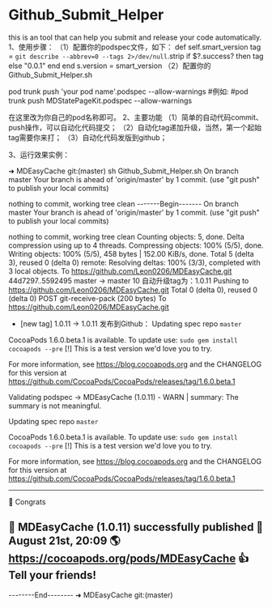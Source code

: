 # Github_Submit_Helper
this is an tool that can help you submit and release your code automatically.
1、使用步骤：
（1）配置你的podspec文件，如下：
   def self.smart_version
    tag = `git describe --abbrev=0 --tags 2>/dev/null`.strip
    if $?.success? then tag else "0.0.1" end
  end
  s.version          = smart_version
（2）配置你的Github_Submit_Helper.sh

pod trunk push 'your pod name'.podspec --allow-warnings
#例如:
#pod trunk push MDStatePageKit.podspec --allow-warnings

在这里改为你自己的pod名称即可。
2、主要功能
（1）简单的自动代码commit、push操作，可以自动化代码提交；
（2）自动化tag递加升级，当然，第一个起始tag需要你来打；
（3）自动化代码发版到github；

3、运行效果实例：

➜  MDEasyCache git:(master) sh Github_Submit_Helper.sh 
On branch master
Your branch is ahead of 'origin/master' by 1 commit.
  (use "git push" to publish your local commits)

nothing to commit, working tree clean
-------Begin-------
On branch master
Your branch is ahead of 'origin/master' by 1 commit.
  (use "git push" to publish your local commits)

nothing to commit, working tree clean
Counting objects: 5, done.
Delta compression using up to 4 threads.
Compressing objects: 100% (5/5), done.
Writing objects: 100% (5/5), 458 bytes | 152.00 KiB/s, done.
Total 5 (delta 3), reused 0 (delta 0)
remote: Resolving deltas: 100% (3/3), completed with 3 local objects.
To https://github.com/Leon0206/MDEasyCache.git
   44d7297..5592495  master -> master
10
自动升级tag为：1.0.11
Pushing to https://github.com/Leon0206/MDEasyCache.git
Total 0 (delta 0), reused 0 (delta 0)
POST git-receive-pack (200 bytes)
To https://github.com/Leon0206/MDEasyCache.git
 * [new tag]         1.0.11 -> 1.0.11
发布到Github：
Updating spec repo `master`

CocoaPods 1.6.0.beta.1 is available.
To update use: `sudo gem install cocoapods --pre`
[!] This is a test version we'd love you to try.

For more information, see https://blog.cocoapods.org and the CHANGELOG for this version at https://github.com/CocoaPods/CocoaPods/releases/tag/1.6.0.beta.1

Validating podspec
 -> MDEasyCache (1.0.11)
    - WARN  | summary: The summary is not meaningful.

Updating spec repo `master`

CocoaPods 1.6.0.beta.1 is available.
To update use: `sudo gem install cocoapods --pre`
[!] This is a test version we'd love you to try.

For more information, see https://blog.cocoapods.org and the CHANGELOG for this version at https://github.com/CocoaPods/CocoaPods/releases/tag/1.6.0.beta.1


--------------------------------------------------------------------------------
 🎉  Congrats

 🚀  MDEasyCache (1.0.11) successfully published
 📅  August 21st, 20:09
 🌎  https://cocoapods.org/pods/MDEasyCache
 👍  Tell your friends!
--------------------------------------------------------------------------------
--------End--------
➜  MDEasyCache git:(master) 


